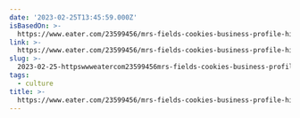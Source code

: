 ```yaml
---
date: '2023-02-25T13:45:59.000Z'
isBasedOn: >-
  https://www.eater.com/23599456/mrs-fields-cookies-business-profile-history-feminism
link: >-
  https://www.eater.com/23599456/mrs-fields-cookies-business-profile-history-feminism
slug: >-
  2023-02-25-httpswwweatercom23599456mrs-fields-cookies-business-profile-history-feminism
tags:
  - culture
title: >-
  https://www.eater.com/23599456/mrs-fields-cookies-business-profile-history-feminism
---
```


